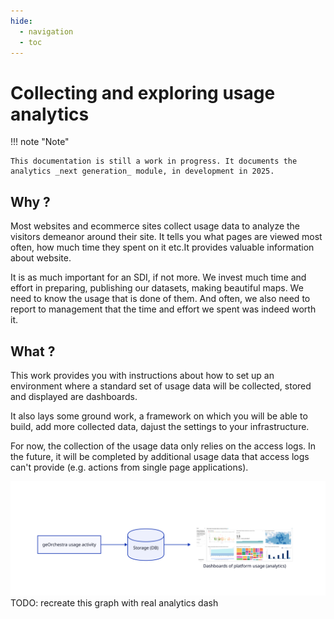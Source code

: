 ```yaml
---
hide:
  - navigation
  - toc
---
```


# Collecting and exploring usage analytics


!!! note "Note"

    This documentation is still a work in progress. It documents the analytics _next generation_ module, in development in 2025.



## Why ?

Most websites and ecommerce sites collect usage data to analyze the visitors demeanor around their site. It tells you what pages are viewed most often, how much time they spent on it etc.It provides valuable information about  website.

It is as much important for an SDI, if not more. We invest much time and effort in preparing, publishing our datasets, making beautiful maps. We need to know the usage that is done of them. And often, we also need to report to management that the time and effort we spent was indeed worth it.

## What ?

This work provides you with instructions about how to set up an environment where a standard set of usage data will be collected, stored and displayed are dashboards.

It also lays some ground work, a framework on which you will be able to build, add more collected data, dajust the settings to your infrastructure.

For now, the collection of the usage data only relies on the access logs. In the future, it will be completed by additional usage data that access logs can't provide (e.g. actions from single page applications).


![overview](d2/overview.svg)
TODO: recreate this graph with real analytics dash
